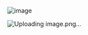 ![image](https://github.com/Chaiyapa/03376836-OOP-2566-Lab-10/assets/144195729/0fc4566b-6556-48db-9e29-f6504d475be6)

![Uploading image.png…]()
